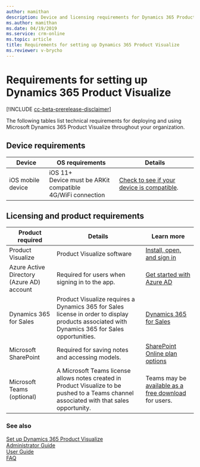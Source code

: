 ```yaml
---
author: mamithan
description: Device and licensing requirements for Dynamics 365 Product Visualize
ms.author: mamithan
ms.date: 04/19/2019
ms.service: crm-online
ms.topic: article
title: Requirements for setting up Dynamics 365 Product Visualize
ms.reviewer: v-brycho
---
```


# Requirements for setting up Dynamics 365 Product Visualize

[!INCLUDE [cc-beta-prerelease-disclaimer](../includes/cc-beta-prerelease-disclaimer.md)]

The following tables list technical requirements for deploying and using Microsoft Dynamics 365 Product Visualize
throughout your organization.

## Device requirements

|Device|OS requirements|Details|
|--------------------|-------------------------------------|--------------------------------------------|
|iOS mobile device|iOS 11+<br>Device must be ARKit compatible<br>4G/WiFi connection|[Check to see if your device is compatible](https://go.microsoft.com/fwlink/p/?linkid=2082564).|

## Licensing and product requirements

|Product required|Details|Learn more|
|--------------------|-------------------------------------|--------------------------------------------|
|Product Visualize|Product Visualize software|[Install, open, and sign in](sign-in.md)|
|Azure Active Directory (Azure AD) account|Required for users when signing in to the app.|[Get started with Azure AD](https://docs.microsoft.com/en-us/azure/active-directory/fundamentals/active-directory-whatis)|
|Dynamics 365 for Sales|Product Visualize requires a Dynamics 365 for Sales license in order to display products associated with Dynamics 365 for Sales opportunities.|[Dynamics 365 for Sales](https://dynamics.microsoft.com/en-us/sales/overview/)|
|Microsoft SharePoint|Required for saving notes and accessing models.|[SharePoint Online plan options](https://products.office.com/en-us/sharepoint/compare-sharepoint-plans)|
|Microsoft Teams (optional)|A Microsoft Teams license allows notes created in Product Visualize to be pushed to a Teams channel associated with that sales opportunity.|Teams may be [available as a free download](https://teams.microsoft.com/downloads) for users.|

### See also

[Set up Dynamics 365 Product Visualize](setup.md)<br>
[Administrator Guide](admin-guide.md)<br>
[User Guide](user-guide.md)<br>
[FAQ](faq.md)<br>



